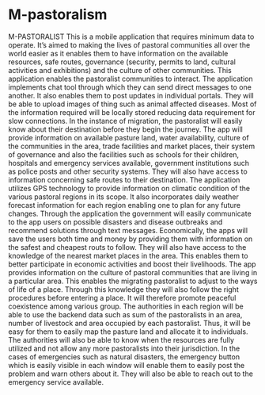 # M-pastoralism
 M-PASTORALIST This is a mobile application that requires minimum data to operate. It’s aimed to making the lives of pastoral communities all over the world easier as it enables them to have information on the available resources, safe routes, governance (security, permits to land, cultural activities and exhibitions) and the culture of other communities. This application enables the pastoralist communities to interact. The application implements chat tool through which they can send direct messages to one another. It also enables them to post updates in individual portals. They will be able to upload images of thing such as animal affected diseases. Most of the information required will be locally stored reducing data requirement for slow connections. In the instance of migration, the pastoralist will easily know about their destination before they begin the journey. The app will provide information on available pasture land, water availability, culture of the communities in the area, trade facilities and market places, their system of governance and also the facilities such as schools for their children, hospitals and emergency services available, government institutions such as police posts and other security systems. They will also have access to information concerning safe routes to their destination. The application utilizes GPS technology to provide information on climatic condition of the various pastoral regions in its scope. It also incorporates daily weather forecast information for each region enabling one to plan for any future changes. Through the application the government will easily communicate to the app users on possible disasters and disease outbreaks and recommend solutions through text messages.  Economically, the apps will save the users both time and money by providing them with information on the safest and cheapest routs to follow. They will also have access to the knowledge of the nearest market places in the area. This enables them to better participate in economic activities and boost their livelihoods. The app provides information on the culture of pastoral communities that are living in a particular area. This enables the migrating pastoralist to adjust to the ways of life of a place. Through this knowledge they will also follow the right procedures before entering a place.  It will therefore promote peaceful coexistence among various group.  The authorities in each region will be able to use the backend data such as sum of the pastoralists in an area, number of livestock and area occupied by each pastoralist. Thus, it will be easy for them to easily map the pasture land and allocate it to individuals. The authorities will also be able to know when the resources are fully utilized and not allow any more pastoralists into their jurisdiction.  In the cases of emergencies such as natural disasters, the emergency button which is easily visible in each window will enable them to easily post the problem and warn others about it. They will also be able to reach out to the emergency service available.  
